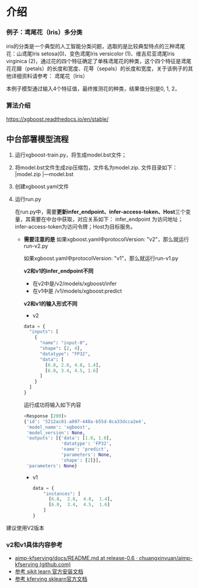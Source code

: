 # 介绍

### 例子：鸢尾花（Iris）多分类

iris的分类是一个典型的人工智能分类问题，选取的是比较典型特点的三种鸢尾花：山鸢尾Iris setosa(0)、变色鸢尾Iris versicolor (1)、维吉尼亚鸢尾Iris virginica (2)，通过花的四个特征确定了单株鸢尾花的种类，这个四个特征是鸢尾花花瓣（petals）的长度和宽度、花萼（sepals）的长度和宽度，关于该例子的其他详细资料请参考： 鸢尾花（Iris）

本例子模型通过输入4个特征值，最终推测花的种类，结果值分别是0, 1, 2，

### 算法介绍

https://xgboost.readthedocs.io/en/stable/

## 中台部署模型流程

1. 运行xgboost-train.py，将生成model.bst文件；

2. 将model.bst文件生成zip压缩包，文件名为model.zip.
   文件目录如下：
   |model.zip
   |—model.bst

3. 创建xgboost.yaml文件

4. 运行run.py

   在run.py中，需要**更新infer_endpoint、infer-access-token、Host**三个变量，其需要在中台中获取，对应关系如下：
   infer_endpoint 为访问地址；infer-access-token为访问令牌；Host为目标服务。

   - **需要注意的是**
     如果xgboost.yaml中protocolVersion: "v2"，那么就运行run-v2.py

     如果xgboost.yaml中protocolVersion: "v1"，那么就运行run-v1.py

     **v2和v1的infer_endpoint不同**

     - 在v2中是/v2/models/xgboost/infer
     - 在v1中是 /v1/models/xgboost:predict

     **v2和v1的输入形式不同**

     - v2

     ```python
     data = {
       "inputs": [
         {
           "name": "input-0",
           "shape": [2, 4],
           "datatype": "FP32",
           "data": [
             [6.8, 2.8, 4.8, 1.4],
             [6.0, 3.4, 4.5, 1.6]
           ]
         }
       ]
     }
     ```

     运行成功将输入如下内容

     ```python
     <Response [200]>
     {'id': '5212ac81-a097-448a-b55d-8ca33dcca2e4',
      'model_name': 'xgboost',
      'model_version': None,
      'outputs': [{'data': [1.0, 1.0],
                   'datatype': 'FP32',
                   'name': 'predict',
                   'parameters': None,
                   'shape': [2]}],
      'parameters': None}
     ```
     
     - v1
     
       ```python
       data = {
           "instances": [
             [6.8,  2.8,  4.8,  1.4],
             [6.0,  3.4,  4.5,  1.6]
           ]
       }
       ```

建议使用V2版本

### v2和v1具体内容参考

- [aimp-kfserving/docs/README.md at release-0.6 · chuangxinyuan/aimp-kfserving (github.com)](https://github.com/chuangxinyuan/aimp-kfserving/blob/release-0.6/docs/README.md)
- [参考 sikit learn 官方安装文档](https://scikit-learn.org/stable/install.html)
- [参考 kferving sklearn官方文档](https://github.com/chuangxinyuan/aimp-kfserving/tree/release-0.6/docs/samples/v1beta1/sklearn/v1)

